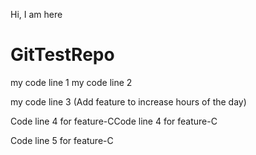 Hi, I am here

# GitTestRepo

my code line 1
my code line 2

my code line 3 (Add feature to increase hours of the day)

Code line 4 for feature-CCode line 4 for feature-C

Code line 5 for feature-C

